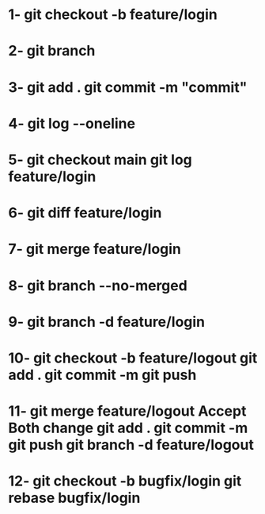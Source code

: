 #   1- git checkout -b feature/login
#   2- git branch
#   3- git add . git commit -m "commit"
#   4- git log --oneline
#   5- git checkout main git log feature/login
#   6- git diff feature/login
#   7- git merge feature/login
#   8- git branch --no-merged
#   9- git branch -d feature/login
#   10- git checkout -b feature/logout git add . git commit -m git push
#   11- git merge feature/logout Accept Both change git add . git commit -m      git push git branch -d feature/logout
#   12- git checkout -b bugfix/login git rebase bugfix/login
